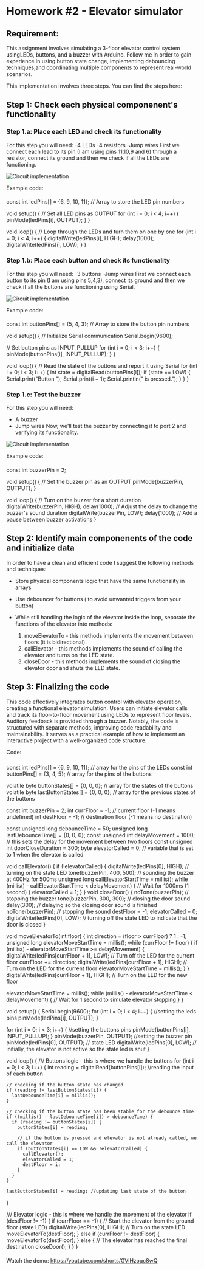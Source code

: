 # Homework #2 - Elevator simulator

## Requirement:
This  assignment  involves  simulating  a  3-floor  elevator  control  system  usingLEDs, buttons, and a buzzer with Arduino. Follow me in order to gain experience in using button state change, implementing debouncing techniques,and coordinating multiple components to represent real-world scenarios.

This implementation involves three steps. You can find the steps here:

## Step 1: Check each physical componenent's functionality

### Step 1.a: Place each LED and check its functionality
For this step you will need:
-4 LEDs
-4 resistors
-Jump wires
First we connect each lead to its pin (I am using pins 11,10,9 and 6) through a resistor, connect its ground and then we check if all the LEDs are functioning.

![Circuit implementation](/Screenshots%20and%20pictures/step1a.jpg)

Example code:
####
const int ledPins[] = {6, 9, 10, 11}; // Array to store the LED pin numbers

void setup() {
  // Set all LED pins as OUTPUT
  for (int i = 0; i < 4; i++) {
    pinMode(ledPins[i], OUTPUT);
  }
}

void loop() {
  // Loop through the LEDs and turn them on one by one
  for (int i = 0; i < 4; i++) {
    digitalWrite(ledPins[i], HIGH);
    delay(1000);
    digitalWrite(ledPins[i], LOW);
  }
}
####

### Step 1.b: Place each button and check its functionality

For this step you will need:
-3 buttons
-Jump wires
First we connect each button to its pin (I am using pins 5,4,3), connect its ground and then we check if all the buttons are functioning using Serial.

![Circuit implementation](/Screenshots%20and%20pictures/step1b.jpg)

Example code:

####
const int buttonPins[] = {5, 4, 3}; // Array to store the button pin numbers

void setup() {
  // Initialize Serial communication
  Serial.begin(9600);

  // Set button pins as INPUT_PULLUP
  for (int i = 0; i < 3; i++) {
    pinMode(buttonPins[i], INPUT_PULLUP);
  }
}

void loop() {
  // Read the state of the buttons and report it using Serial
  for (int i = 0; i < 3; i++) {
    int state = digitalRead(buttonPins[i]);
    if (state == LOW) {
      Serial.print("Button ");
      Serial.print(i + 1);
      Serial.println(" is pressed.");
    }
  }
}
####

### Step 1.c: Test the buzzer

For this step you will need:
- A buzzer
- Jump wires
Now, we'll test the buzzer by connecting it to port 2 and verifying its functionality.

![Circuit implementation](/Screenshots%20and%20pictures/step1c.jpg)

Example code:

#### 
const int buzzerPin = 2; 

void setup() {
  // Set the buzzer pin as an OUTPUT
  pinMode(buzzerPin, OUTPUT);
}

void loop() {
  // Turn on the buzzer for a short duration
  digitalWrite(buzzerPin, HIGH);
  delay(1000); // Adjust the delay to change the buzzer's sound duration
  digitalWrite(buzzerPin, LOW);
  delay(1000); // Add a pause between buzzer activations
}

####

## Step 2: Identify main componenents of the code and initialize data

In order to have a clean and efficient code I suggest the following methods and techniques:

- Store physical components logic that have the same functionality in arrays
- Use debouncer for buttons ( to avoid unwanted triggers from your button)
- While still handling the logic of the elevator inside the loop, separate the functions of the elevator into methods:

    1. moveElevatorTo - this methods implements the movement between floors (it is bidirectional).
    2. callElevator - this methods implements the sound of calling the elevator and turns on the LED state.
    3. closeDoor - this methods implements the sound of closing the elevator door and shuts the LED state. 

## Step 3: Finalizing the code

This code effectively integrates button control with elevator operation, creating a functional elevator simulation. Users can initiate elevator calls and track its floor-to-floor movement using LEDs to represent floor levels. Auditory feedback is provided through a buzzer. Notably, the code is structured with separate methods, improving code readability and maintainability. It serves as a practical example of how to implement an interactive project with a well-organized code structure.

Code:

#####
const int ledPins[] = {6, 9, 10, 11}; // array for the pins of the LEDs
const int buttonPins[] = {3, 4, 5};    // array for the pins of the buttons

volatile byte buttonStates[] = {0, 0, 0};     // array for the states of the buttons
volatile byte lastButtonStates[] = {0, 0, 0}; // array for the previous states of the buttons

const int buzzerPin = 2;
int currFloor = -1; // current floor (-1 means undefined)
int destFloor = -1; // destination floor (-1 means no destination)

const unsigned long debounceTime = 50;
unsigned long lastDebounceTime[] = {0, 0, 0};
const unsigned int delayMovement = 1000; // this sets the delay for the movement between two floors
const unsigned int doorCloseDuration = 300;
byte elevatorCalled = 0; // variable that is set to 1 when the elevator is called

void callElevator() {
  if (!elevatorCalled) {
    digitalWrite(ledPins[0], HIGH); // turning on the state LED
    tone(buzzerPin, 400, 500);     // sounding the buzzer at 400Hz for 500ms
    unsigned long callElevatorStartTime = millis();
    while (millis() - callElevatorStartTime < delayMovement) {
      // Wait for 1000ms (1 second)
    }
    elevatorCalled = 1;
  }
}
void closeDoor() {
  noTone(buzzerPin);              // stopping the buzzer
  tone(buzzerPin, 300, 300);      // closing the door sound
  delay(300);                     // delaying so the closing door sound is finished
  noTone(buzzerPin);              // stopping the sound
  destFloor = -1;
  elevatorCalled = 0;
  digitalWrite(ledPins[0], LOW);  // turning off the state LED to indicate that the door is closed
}

void moveElevatorTo(int floor) {
  int direction = (floor > currFloor) ? 1 : -1;
  unsigned long elevatorMoveStartTime = millis();
  while (currFloor != floor) {
    if (millis() - elevatorMoveStartTime >= delayMovement) {
      digitalWrite(ledPins[currFloor + 1], LOW); // Turn off the LED for the current floor
      currFloor += direction;
      digitalWrite(ledPins[currFloor + 1], HIGH); // Turn on the LED for the current floor
      elevatorMoveStartTime = millis();
    }
  }
  digitalWrite(ledPins[currFloor + 1], HIGH); // Turn on the LED for the new floor

  elevatorMoveStartTime = millis();
  while (millis() - elevatorMoveStartTime < delayMovement) {
    // Wait for 1 second to simulate elevator stopping
  }
}

void setup() {
  Serial.begin(9600);
  for (int i = 0; i < 4; i++) {  //setting the leds pins
    pinMode(ledPins[i], OUTPUT);
  }

  for (int i = 0; i < 3; i++) {  //setting the buttons pins
    pinMode(buttonPins[i], INPUT_PULLUP);
  }
  pinMode(buzzerPin, OUTPUT); //setting the buzzer pin
  pinMode(ledPins[0], OUTPUT); // state LED
  digitalWrite(ledPins[0], LOW); // initially, the elevator is not active so the state led is shut
}

void loop() {
  /// Buttons logic - this is where we handle the buttons
  for (int i = 0; i < 3; i++) {
    int reading = digitalRead(buttonPins[i]); //reading the input of each button

    // checking if the button state has changed
    if (reading != lastButtonStates[i]) {
      lastDebounceTime[i] = millis();
    }

    // checking if the button state has been stable for the debounce time
    if ((millis() - lastDebounceTime[i]) > debounceTime) {
      if (reading != buttonStates[i]) {
        buttonStates[i] = reading;

        // if the button is pressed and elevator is not already called, we call the elevator
        if (buttonStates[i] == LOW && !elevatorCalled) {
          callElevator();
          elevatorCalled = 1;
          destFloor = i;
        }
      }
    }

    lastButtonStates[i] = reading; //updating last state of the button
  }

  /// Elevator logic - this is where we handle the movement of the elevator
  if (destFloor != -1) {
    if (currFloor == -1) {
      // Start the elevator from the ground floor (state LED)
      digitalWrite(ledPins[0], HIGH); // Turn on the state LED
      moveElevatorTo(destFloor);
    } else if (currFloor != destFloor) {
      moveElevatorTo(destFloor);
    }
    else {
      // The elevator has reached the final destination
      closeDoor();
    }
  }
}
####

Watch the demo:
https://youtube.com/shorts/GVlHzoqc8wQ